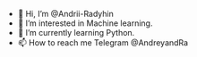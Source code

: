 - 👋 Hi, I’m @Andrii-Radyhin
- 👀 I’m interested in Machine learning.
- 🌱 I’m currently learning Python.
- 📫 How to reach me Telegram @AndreyandRa

